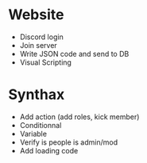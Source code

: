 # Website
- Discord login
- Join server
- Write JSON code and send to DB
- Visual Scripting

# Synthax
- Add action (add roles, kick member)
- Conditionnal
- Variable
- Verify is people is admin/mod
- Add loading code